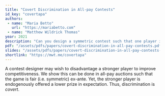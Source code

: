 ```yaml
---
title: "Covert Discrimination in All-pay Contests"
id_key: "covertapa"
authors:
 - name: "Maria Betto"
   url: "https://mariabetto.com"
 - name: "Matthew Wildrick Thomas"
year: 2021
description: "Can you design a symmetric contest such that one player is favored?"
pdf: "/assets/pdfs/papers/covert-discrimination-in-all-pay-contests.pdf"
slides: "/assets/pdfs/papers/covert-discrimination-in-all-pay-contests-slides.pdf"
shortlink: "https://mwt.me/covertapa"
---
```


A contest designer may wish to disadvantage a stronger player to improve competitiveness. We show this can be done in all-pay auctions such that the game is fair (i.e. symmetric) ex-ante. Yet, the stronger player is endogenously offered a lower prize in expectation. Thus, discrimination is *covert*.